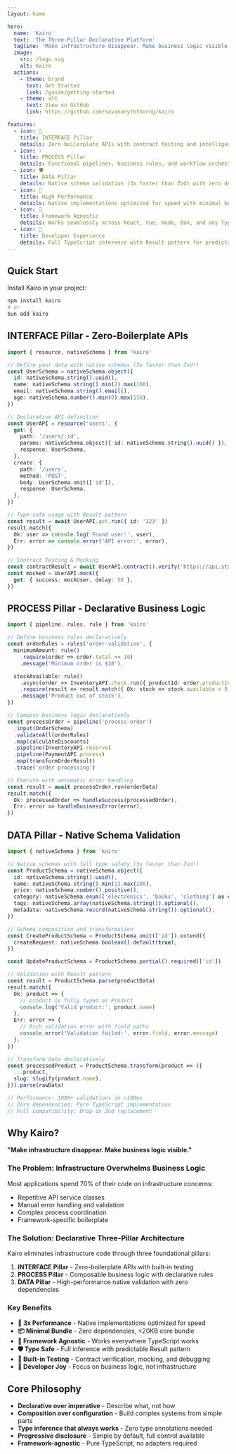 ```yaml
---
layout: home

hero:
  name: 'Kairo'
  text: 'The Three-Pillar Declarative Platform'
  tagline: 'Make infrastructure disappear. Make business logic visible.'
  image:
    src: /logo.svg
    alt: Kairo
  actions:
    - theme: brand
      text: Get Started
      link: /guide/getting-started
    - theme: alt
      text: View on GitHub
      link: https://github.com/sovanaryththorng/kairo

features:
  - icon: 🔗
    title: INTERFACE Pillar
    details: Zero-boilerplate APIs with contract testing and intelligent mocking
  - icon: ⚡
    title: PROCESS Pillar
    details: Functional pipelines, business rules, and workflow orchestration
  - icon: 🛡️
    title: DATA Pillar
    details: Native schema validation (3x faster than Zod) with zero dependencies
  - icon: 🚀
    title: High Performance
    details: Native implementations optimized for speed with minimal bundle size
  - icon: 🔧
    title: Framework Agnostic
    details: Works seamlessly across React, Vue, Node, Bun, and any TypeScript environment
  - icon: 🎯
    title: Developer Experience
    details: Full TypeScript inference with Result pattern for predictable error handling
---
```


## Quick Start

Install Kairo in your project:

```bash
npm install kairo
# or
bun add kairo
```

## INTERFACE Pillar - Zero-Boilerplate APIs

```typescript
import { resource, nativeSchema } from 'kairo'

// Define your data with native schemas (3x faster than Zod!)
const UserSchema = nativeSchema.object({
  id: nativeSchema.string().uuid(),
  name: nativeSchema.string().min(2).max(100),
  email: nativeSchema.string().email(),
  age: nativeSchema.number().min(0).max(150),
})

// Declarative API definition
const UserAPI = resource('users', {
  get: {
    path: '/users/:id',
    params: nativeSchema.object({ id: nativeSchema.string().uuid() }),
    response: UserSchema,
  },
  create: {
    path: '/users',
    method: 'POST',
    body: UserSchema.omit(['id']),
    response: UserSchema,
  },
})

// Type-safe usage with Result pattern
const result = await UserAPI.get.run({ id: '123' })
result.match({
  Ok: user => console.log('Found user:', user),
  Err: error => console.error('API error:', error),
})

// Contract Testing & Mocking
const contractResult = await UserAPI.contract().verify('https://api.staging.com')
const mocked = UserAPI.mock({
  get: { success: mockUser, delay: 50 },
})
```

## PROCESS Pillar - Declarative Business Logic

```typescript
import { pipeline, rules, rule } from 'kairo'

// Define business rules declaratively
const orderRules = rules('order-validation', {
  minimumAmount: rule()
    .require(order => order.total >= 10)
    .message('Minimum order is $10'),

  stockAvailable: rule()
    .async(order => InventoryAPI.check.run({ productId: order.productId }))
    .require(result => result.match({ Ok: stock => stock.available > 0, Err: () => false }))
    .message('Product out of stock'),
})

// Compose business logic declaratively
const processOrder = pipeline('process-order')
  .input(OrderSchema)
  .validateAll(orderRules)
  .map(calculateDiscounts)
  .pipeline(InventoryAPI.reserve)
  .pipeline(PaymentAPI.process)
  .map(transformOrderResult)
  .trace('order-processing')

// Execute with automatic error handling
const result = await processOrder.run(orderData)
result.match({
  Ok: processedOrder => handleSuccess(processedOrder),
  Err: error => handleBusinessError(error),
})
```

## DATA Pillar - Native Schema Validation

```typescript
import { nativeSchema } from 'kairo'

// Native schemas with full type safety (3x faster than Zod!)
const ProductSchema = nativeSchema.object({
  id: nativeSchema.string().uuid(),
  name: nativeSchema.string().min(1).max(200),
  price: nativeSchema.number().positive(),
  category: nativeSchema.enum(['electronics', 'books', 'clothing'] as const),
  tags: nativeSchema.array(nativeSchema.string()).optional(),
  metadata: nativeSchema.record(nativeSchema.string()).optional(),
})

// Schema composition and transformation
const CreateProductSchema = ProductSchema.omit(['id']).extend({
  createRequest: nativeSchema.boolean().default(true),
})

const UpdateProductSchema = ProductSchema.partial().required(['id'])

// Validation with Result pattern
const result = ProductSchema.parse(productData)
result.match({
  Ok: product => {
    // product is fully typed as Product
    console.log('Valid product:', product.name)
  },
  Err: error => {
    // Rich validation error with field paths
    console.error('Validation failed:', error.field, error.message)
  },
})

// Transform data declaratively
const processedProduct = ProductSchema.transform(product => ({
  ...product,
  slug: slugify(product.name),
})).parse(rawData)

// Performance: 1000+ validations in <100ms
// Zero dependencies: Pure TypeScript implementation
// Full compatibility: Drop-in Zod replacement
```

## Why Kairo?

**"Make infrastructure disappear. Make business logic visible."**

### The Problem: Infrastructure Overwhelms Business Logic

Most applications spend 70% of their code on infrastructure concerns:

- Repetitive API service classes
- Manual error handling and validation
- Complex process coordination
- Framework-specific boilerplate

### The Solution: Declarative Three-Pillar Architecture

Kairo eliminates infrastructure code through three foundational pillars:

1. **INTERFACE Pillar** - Zero-boilerplate APIs with built-in testing
2. **PROCESS Pillar** - Composable business logic with declarative rules
3. **DATA Pillar** - High-performance native validation with zero dependencies

### Key Benefits

- **🚀 3x Performance** - Native implementations optimized for speed
- **📦 Minimal Bundle** - Zero dependencies, <20KB core bundle
- **🔧 Framework Agnostic** - Works everywhere TypeScript works
- **🛡️ Type Safe** - Full inference with predictable Result pattern
- **🧪 Built-in Testing** - Contract verification, mocking, and debugging
- **🎯 Developer Joy** - Focus on business logic, not infrastructure

## Core Philosophy

- **Declarative over imperative** - Describe what, not how
- **Composition over configuration** - Build complex systems from simple parts
- **Type inference that always works** - Zero type annotations needed
- **Progressive disclosure** - Simple by default, full control available
- **Framework-agnostic** - Pure TypeScript, no adapters required
